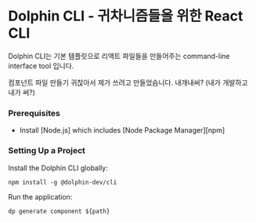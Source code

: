 # Dolphin CLI - 귀차니즘들을 위한 React CLI

Dolphin CLI는 기본 템플릿으로 리액트 파일들을 만들어주는 command-line interface tool 입니다.

컴포넌트 파일 만들기 귀찮아서 제가 쓰려고 만들었슴니다. 
내개내써? (내가 개발하고 내가 써?)


### Prerequisites

- Install [Node.js] which includes [Node Package Manager][npm]


### Setting Up a Project

Install the Dolphin CLI globally:

```
npm install -g @dolphin-dev/cli
```

Run the application:

```
dp generate component ${path}
```